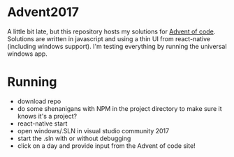 # Advent2017
A little bit late, but this repository hosts my solutions for [Advent of code](http://adventofcode.com/2017).  Solutions are written in javascript and using a thin UI from react-native (including windows support).  I'm testing everything by running the universal windows app. 

# Running
* download repo
* do some shenanigans with NPM in the project directory to make sure it knows it's a project?
* react-native start 
* open windows/.SLN in visual studio community 2017
* start the .sln with or without debugging
* click on a day and provide input from the Advent of code site!
